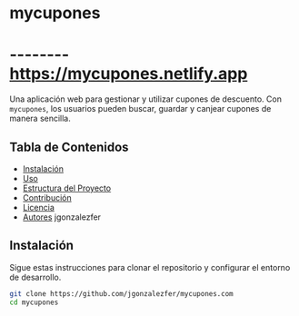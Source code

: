 # mycupones
# -------- https://mycupones.netlify.app
Una aplicación web para gestionar y utilizar cupones de descuento. Con `mycupones`, los usuarios pueden buscar, guardar y canjear cupones de manera sencilla.

## Tabla de Contenidos

- [Instalación](#instalación)
- [Uso](#uso)
- [Estructura del Proyecto](#estructura-del-proyecto)
- [Contribución](#contribución)
- [Licencia](#licencia)
- [Autores](#autores) jgonzalezfer

## Instalación

Sigue estas instrucciones para clonar el repositorio y configurar el entorno de desarrollo.

```bash
git clone https://github.com/jgonzalezfer/mycupones.com
cd mycupones
